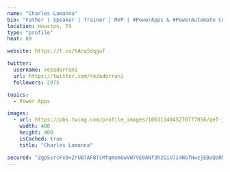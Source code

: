 ```yaml
---
name: "Charles Lamanna"
bio: "Father | Speaker | Trainer | MVP | #PowerApps & #PowerAutomate Community Super User | YouTuber Right-pointing triangle http://youtube.com/c/rezadorrani | Learn - Share - Clockwise rightwards and leftwards open circle arrows"
location: Houston, TX
type: "profile"
heat: 89

website: https://t.co/tAcqSdqguf

twitter:
  username: rezadorrani
  url: https://twitter.com/rezadorrani
  followers: 2975

topics:
  - Power Apps

images:
  - url: https://pbs.twimg.com/profile_images/1063114045270777856/qeT-jpWr_400x400.jpg
    width: 400
    height: 400
    isCached: true
    title: "Charles Lamanna"

secured: "ZgpSsrcFx9+ZrUB7AFBTsMfqmomGwVW7VE0ANf3h2OiU7i4NGfHwzjEBoQoRM2a4wXY8orb6DOho+Fbr34D+FlcLUXVtVFykCX1j+HDOWyBh9/bLHx53AC/dVLD55h/Gt9XZOwIY3VhCmLc78b5g5HqMa6Wp+EzS4kjKZDUt2QHl63V8+hgkkrgMXmfjkDkzlLJxyv7uFUHl9fPOoFtkh5Izht4a8qFb+7GcB7MKnPo9Hos6yZzf2gCMlKnwJiNG7vXimjblUC4cyXCt2EB9c2PwxUl8V7kpHUHsbgIvwPlpqCS+9x7DXba/cOcocrCpH+MasiVP4PHXaiUfc0gRbEc9dfcspC9M0mnZbMWm/xljY4+SKERjy/z9G0hbXx4t+fOk3KC/7xf/kCTfrKgxV+6UDj5v93tXeF5h7HG3yuM=;gpeASCSpfyCyV6vRBWq84g=="
---
```


